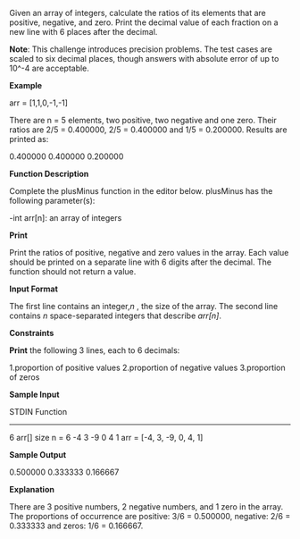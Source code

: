 Given an array of integers, calculate the ratios of its elements that are 
positive, negative, and zero. Print the decimal value of each fraction on a 
new line with 6 places after the decimal.

**Note**: This challenge introduces precision problems. The test cases are
scaled to six decimal places, though answers with absolute error of up to
10^-4 are acceptable.

**Example**

arr = [1,1,0,-1,-1]

There are n = 5 elements, two positive, two negative and one zero. Their 
ratios are 2/5 = 0.400000, 2/5 = 0.400000 and 1/5 = 0.200000. Results are 
printed as:

0.400000
0.400000
0.200000

**Function Description**

Complete the plusMinus function in the editor below.
plusMinus has the following parameter(s):

-int arr[n]: an array of integers

**Print**

Print the ratios of positive, negative and zero values in the array. Each 
value should be printed on a separate line with 6 digits after the decimal. 
The function should not return a value.

**Input Format**

The first line contains an integer,*n* , the size of the array.
The second line contains *n* space-separated integers that describe *arr[n]*.

**Constraints**

**Print** the following 3 lines, each to 6 decimals:

1.proportion of positive values
2.proportion of negative values
3.proportion of zeros

**Sample Input**

STDIN           Function
-----           --------
6               arr[] size n = 6
-4 3 -9 0 4 1   arr = [-4, 3, -9, 0, 4, 1]

**Sample Output**

0.500000
0.333333
0.166667

**Explanation**


There are 3 positive numbers, 2 negative numbers, and 1 zero in the array.
The proportions of occurrence are positive: 3/6 = 0.500000, negative: 
2/6 = 0.333333 and zeros: 1/6 = 0.166667.